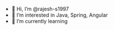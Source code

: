 - 👋 Hi, I’m @rajesh-s1997
- 👀 I’m interested in Java, Spring, Angular
- 🌱 I’m currently learning 

<!---
rajesh-s1997/rajesh-s1997 is a ✨ special ✨ repository because its `README.md` (this file) appears on your GitHub profile.
You can click the Preview link to take a look at your changes.
--->
